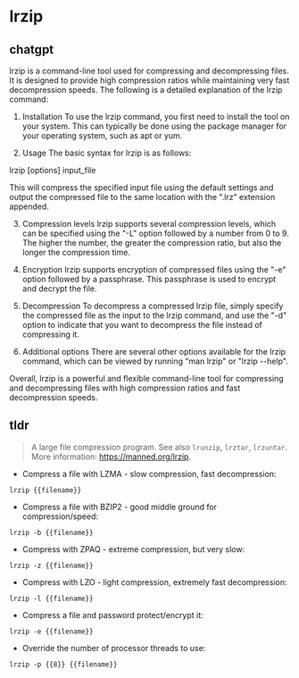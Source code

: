 # lrzip 
## chatgpt 
lrzip is a command-line tool used for compressing and decompressing files. It is designed to provide high compression ratios while maintaining very fast decompression speeds. The following is a detailed explanation of the lrzip command:

1. Installation
  To use the lrzip command, you first need to install the tool on your system. This can typically be done using the package manager for your operating system, such as apt or yum.

2. Usage
  The basic syntax for lrzip is as follows:

  lrzip [options] input_file
  
  This will compress the specified input file using the default settings and output the compressed file to the same location with the ".lrz" extension appended. 

3. Compression levels
  lrzip supports several compression levels, which can be specified using the "-L" option followed by a number from 0 to 9. The higher the number, the greater the compression ratio, but also the longer the compression time.

4. Encryption
  lrzip supports encryption of compressed files using the "-e" option followed by a passphrase. This passphrase is used to encrypt and decrypt the file. 

5. Decompression
  To decompress a compressed lrzip file, simply specify the compressed file as the input to the lrzip command, and use the "-d" option to indicate that you want to decompress the file instead of compressing it.

6. Additional options
  There are several other options available for the lrzip command, which can be viewed by running "man lrzip" or "lrzip --help". 

Overall, lrzip is a powerful and flexible command-line tool for compressing and decompressing files with high compression ratios and fast decompression speeds. 

## tldr 
 
> A large file compression program.
> See also `lrunzip`, `lrztar`, `lrzuntar`.
> More information: <https://manned.org/lrzip>.

- Compress a file with LZMA - slow compression, fast decompression:

`lrzip {{filename}}`

- Compress a file with BZIP2 - good middle ground for compression/speed:

`lrzip -b {{filename}}`

- Compress with ZPAQ - extreme compression, but very slow:

`lrzip -z {{filename}}`

- Compress with LZO - light compression, extremely fast decompression:

`lrzip -l {{filename}}`

- Compress a file and password protect/encrypt it:

`lrzip -e {{filename}}`

- Override the number of processor threads to use:

`lrzip -p {{8}} {{filename}}`
